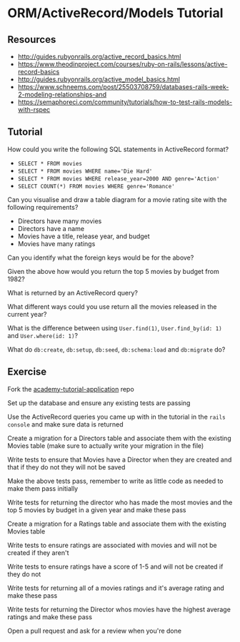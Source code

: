 # ORM/ActiveRecord/Models Tutorial

## Resources

- http://guides.rubyonrails.org/active_record_basics.html
- https://www.theodinproject.com/courses/ruby-on-rails/lessons/active-record-basics
- http://guides.rubyonrails.org/active_model_basics.html
- https://www.schneems.com/post/25503708759/databases-rails-week-2-modeling-relationships-and
- https://semaphoreci.com/community/tutorials/how-to-test-rails-models-with-rspec

## Tutorial

How could you write the following SQL statements in ActiveRecord format?
- `SELECT * FROM movies`
- `SELECT * FROM movies WHERE name='Die Hard'`
- `SELECT * FROM movies WHERE release_year=2000 AND genre='Action'`
- `SELECT COUNT(*) FROM movies WHERE genre='Romance'`

Can you visualise and draw a table diagram for a movie rating site with the following requirements?
- Directors have many movies
- Directors have a name
- Movies have a title, release year, and budget
- Movies have many ratings

Can you identify what the foreign keys would be for the above?

Given the above how would you return the top 5 movies by budget from 1982?

What is returned by an ActiveRecord query?

What different ways could you use return all the movies released in the current year?

What is the difference between using `User.find(1)`, `User.find_by(id: 1)` and `User.where(id: 1)`?

What do `db:create`, `db:setup`, `db:seed`, `db:schema:load` and `db:migrate` do?

## Exercise

Fork the [academy-tutorial-application](https://github.com/madetech/academy-tutorial-application) repo

Set up the database and ensure any existing tests are passing

Use the ActiveRecord queries you came up with in the tutorial in the `rails console` and make sure data is returned

Create a migration for a Directors table and associate them with the existing Movies table (make sure to actually write your migration in the file)

Write tests to ensure that Movies have a Director when they are created and that if they do not they will not be saved

Make the above tests pass, remember to write as little code as needed to make them pass initially

Write tests for returning the director who has made the most movies and the top 5 movies by budget in a given year and make these pass

Create a migration for a Ratings table and associate them with the existing Movies table

Write tests to ensure ratings are associated with movies and will not be created if they aren't

Write tests to ensure ratings have a score of 1-5 and will not be created if they do not

Write tests for returning all of a movies ratings and it's average rating and make these pass

Write tests for returning the Director whos movies have the highest average ratings and make these pass

Open a pull request and ask for a review when you're done

